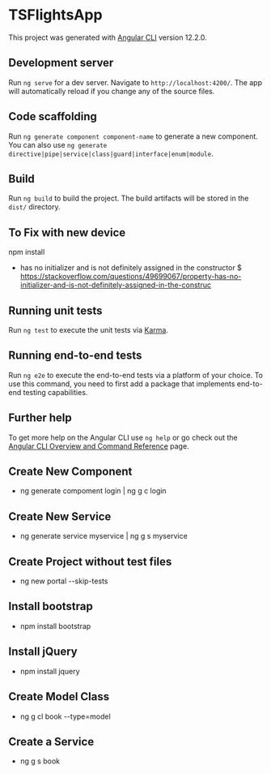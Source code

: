 # TSFlightsApp

This project was generated with [Angular CLI](https://github.com/angular/angular-cli) version 12.2.0.

## Development server

Run `ng serve` for a dev server. Navigate to `http://localhost:4200/`. The app will automatically reload if you change any of the source files.

## Code scaffolding

Run `ng generate component component-name` to generate a new component. You can also use `ng generate directive|pipe|service|class|guard|interface|enum|module`.

## Build

Run `ng build` to build the project. The build artifacts will be stored in the `dist/` directory.

## To Fix with new device
npm install

- has no initializer and is not definitely assigned in the constructor
$ https://stackoverflow.com/questions/49699067/property-has-no-initializer-and-is-not-definitely-assigned-in-the-construc



## Running unit tests

Run `ng test` to execute the unit tests via [Karma](https://karma-runner.github.io).

## Running end-to-end tests

Run `ng e2e` to execute the end-to-end tests via a platform of your choice. To use this command, you need to first add a package that implements end-to-end testing capabilities.

## Further help

To get more help on the Angular CLI use `ng help` or go check out the [Angular CLI Overview and Command Reference](https://angular.io/cli) page.

## Create New Component
- ng generate compoment login | ng g c login

## Create New Service
- ng generate service myservice | ng g s myservice

## Create Project without test files
- ng new portal --skip-tests

## Install bootstrap
- npm install bootstrap

## Install jQuery
- npm install jquery

## Create Model Class
- ng g cl book --type=model

## Create a Service
- ng g s book

